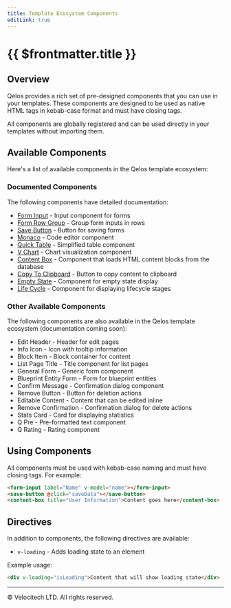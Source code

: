 ```yaml
---
title: Template Ecosystem Components
editLink: true
---
```


# {{ $frontmatter.title }}

## Overview

Qelos provides a rich set of pre-designed components that you can use in your templates. These components are designed to be used as native HTML tags in kebab-case format and must have closing tags.

All components are globally registered and can be used directly in your templates without importing them.

## Available Components

Here's a list of available components in the Qelos template ecosystem:

### Documented Components

The following components have detailed documentation:

- [Form Input](./form-input.md) - Input component for forms
- [Form Row Group](./form-row-group.md) - Group form inputs in rows
- [Save Button](./save-button.md) - Button for saving forms
- [Monaco](./monaco.md) - Code editor component
- [Quick Table](./quick-table.md) - Simplified table component
- [V Chart](./v-chart.md) - Chart visualization component
- [Content Box](./content-box.md) - Component that loads HTML content blocks from the database
- [Copy To Clipboard](./copy-to-clipboard.md) - Button to copy content to clipboard
- [Empty State](./empty-state.md) - Component for empty state display
- [Life Cycle](./life-cycle.md) - Component for displaying lifecycle stages

### Other Available Components

The following components are also available in the Qelos template ecosystem (documentation coming soon):

- Edit Header - Header for edit pages
- Info Icon - Icon with tooltip information
- Block Item - Block container for content
- List Page Title - Title component for list pages
- General Form - Generic form component
- Blueprint Entity Form - Form for blueprint entities
- Confirm Message - Confirmation dialog component
- Remove Button - Button for deletion actions
- Editable Content - Content that can be edited inline
- Remove Confirmation - Confirmation dialog for delete actions
- Stats Card - Card for displaying statistics
- Q Pre - Pre-formatted text component
- Q Rating - Rating component

## Using Components

All components must be used with kebab-case naming and must have closing tags. For example:

```html
<form-input label="Name" v-model="name"></form-input>
<save-button @click="saveData"></save-button>
<content-box title="User Information">Content goes here</content-box>
```

## Directives

In addition to components, the following directives are available:

- `v-loading` - Adds loading state to an element

Example usage:

```html
<div v-loading="isLoading">Content that will show loading state</div>
```

---

© Velocitech LTD. All rights reserved.
